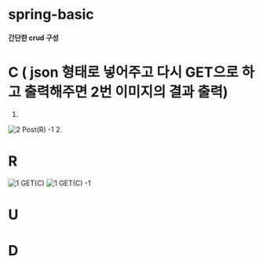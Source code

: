 # spring-basic


#### 간단한 crud 구성



# C ( json 형태로 넣어주고 다시 GET으로 하고 출력해주면 2번 이미지의 결과 출력)

 1.
  ![2 Post(R) -1](https://user-images.githubusercontent.com/76591698/202595086-ed795c94-bdbf-458d-8474-16ef85473a21.png)
 2.



# R
![1 GET(C)](https://user-images.githubusercontent.com/76591698/202594132-ca748090-bfac-4c2e-9ce3-406ddf833f40.png)
![1 GET(C) -1](https://user-images.githubusercontent.com/76591698/202594130-d79cbf7b-bac2-44d6-a71c-4f4604726f47.png)




# U





# D
